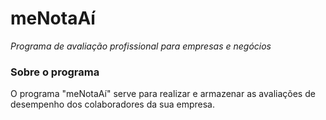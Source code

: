# meNotaAí
*Programa de avaliação profissional para empresas e negócios*

### Sobre o programa
O programa "meNotaAí" serve para realizar e armazenar as avaliações de desempenho dos colaboradores da sua empresa. 